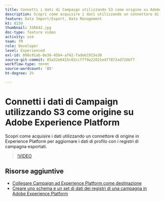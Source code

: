 ```yaml
---
title: Connetti i dati di Campaign utilizzando S3 come origine su Adobe Experience Platform
description: Scopri come acquisire i dati utilizzando un connettore di origine in Experience Platform per aggiornare i dati di profilo con i registri di campagna esportati.
feature: Data Import/Export, Data Management
kt: 8159
thumbnail: 336642.jpg
doc-type: feature video
activity: use
team: TM
role: Developer
level: Experienced
exl-id: 880c91ab-0e36-45b4-af42-fade61915e38
source-git-commit: 85a32e0415c02ccfff9a22021ed77872ad726bf7
workflow-type: tm+mt
source-wordcount: '85'
ht-degree: 2%

---
```


# Connetti i dati di Campaign utilizzando S3 come origine su Adobe Experience Platform

Scopri come acquisire i dati utilizzando un connettore di origine in Experience Platform per aggiornare i dati di profilo con i registri di campagna esportati.

>[!VIDEO](https://video.tv.adobe.com/v/336642?quality=12)

## Risorse aggiuntive

* [Collegare Campaign ad Experience Platform come destinazione](/help/tutorial-integrate-with-experience-platform/connect-campaign-to-experience-platform-as-destination.md)
* [Creare uno schema e un set di dati dei registri di una campagna in Adobe Experience Platform](/help/tutorial-integrate-with-experience-platform/create-a-campaign-logs-schema-and-dataset-in-experience-platform.md)

